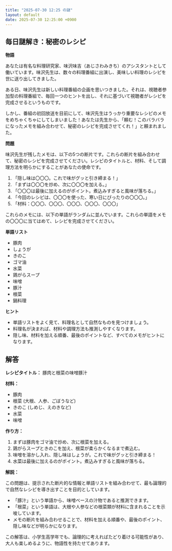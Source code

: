 ```yaml
---
title: "2025-07-30 12:25 の謎"
layout: default
date: 2025-07-30 12:25:00 +0900
---
```

## 毎日謎解き：秘密のレシピ

**物語**

あなたは有名な料理研究家、味沢味吉（あじさわみきち）のアシスタントとして働いています。味沢先生は、数々の料理番組に出演し、美味しい料理のレシピを世に送り出してきました。

ある日、味沢先生は新しい料理番組の企画を思いつきました。それは、視聴者参加型の料理番組で、毎回一つのヒントを出し、それに基づいて視聴者がレシピを完成させるというものです。

しかし、番組の初回放送を目前にして、味沢先生はうっかり重要なレシピのメモをめちゃくちゃにしてしまいました！あなたは先生から、「頼む！このバラバラになったメモを組み合わせて、秘密のレシピを完成させてくれ！」と頼まれました。

**問題**

味沢先生が残したメモは、以下の5つの断片です。これらの断片を組み合わせて、秘密のレシピを完成させてください。レシピのタイトルと、材料、そして調理方法を明らかにすることがあなたの使命です。

1.  「隠し味は〇〇〇。これで味がグッと引き締まる！」
2.  「まずは〇〇〇を炒め、次に〇〇〇を加える。」
3.  「〇〇〇は最後に加えるのがポイント。煮込みすぎると風味が落ちる。」
4.  「今回のレシピは、〇〇〇を使った、寒い日にぴったりの〇〇〇。」
5.  「材料：〇〇〇、〇〇〇、〇〇〇、〇〇〇、〇〇〇」

これらのメモには、以下の単語がランダムに並んでいます。これらの単語をメモの〇〇〇に当てはめて、レシピを完成させてください。

**単語リスト**

*   豚肉
*   しょうが
*   きのこ
*   ゴマ油
*   水菜
*   鶏がらスープ
*   味噌
*   豚汁
*   根菜
*   鍋料理

**ヒント**

*   単語リストをよく見て、料理名として自然なものを見つけましょう。
*   料理名が決まれば、材料や調理方法も推測しやすくなります。
*   隠し味、材料を加える順番、最後のポイントなど、すべてのメモがヒントになります。

## 解答

**レシピタイトル：** 豚肉と根菜の味噌豚汁

**材料：**

*   豚肉
*   根菜 (大根、人参、ごぼうなど)
*   きのこ (しめじ、えのきなど)
*   水菜
*   味噌

**作り方：**

1.  まずは豚肉をゴマ油で炒め、次に根菜を加える。
2.  鶏がらスープときのこを加え、根菜が柔らかくなるまで煮込む。
3.  味噌を溶かし入れ、隠し味はしょうが。これで味がグッと引き締まる！
4.  水菜は最後に加えるのがポイント。煮込みすぎると風味が落ちる。

**解説：**

この問題は、提示された断片的な情報と単語リストを組み合わせて、最も論理的で自然なレシピを導き出すことを目的としています。

*   「豚汁」という単語から、味噌ベースの汁物であると推測できます。
*   「根菜」という単語は、大根や人参などの根菜類が材料に含まれることを示唆しています。
*   メモの断片を組み合わせることで、材料を加える順番や、最後のポイント、隠し味などが明らかになります。

この解答は、小学生高学年でも、論理的に考えればたどり着ける可能性があり、大人も楽しめるように、物語性を持たせてあります。
